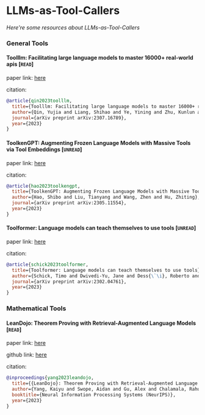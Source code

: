 # LLMs-as-Tool-Callers 
*Here're some resources about LLMs-as-Tool-Callers*



### General Tools


#### Toolllm: Facilitating large language models to master 16000+ real-world apis [`READ`]

paper link: [here](https://arxiv.org/pdf/2307.16789.pdf)

citation: 
```bibtex
@article{qin2023toolllm,
  title={Toolllm: Facilitating large language models to master 16000+ real-world apis},
  author={Qin, Yujia and Liang, Shihao and Ye, Yining and Zhu, Kunlun and Yan, Lan and Lu, Yaxi and Lin, Yankai and Cong, Xin and Tang, Xiangru and Qian, Bill and others},
  journal={arXiv preprint arXiv:2307.16789},
  year={2023}
}
```


#### ToolkenGPT: Augmenting Frozen Language Models with Massive Tools via Tool Embeddings [`UNREAD`]

paper link: [here](https://arxiv.org/pdf/2305.11554)

citation: 
```bibtex
@article{hao2023toolkengpt,
  title={ToolkenGPT: Augmenting Frozen Language Models with Massive Tools via Tool Embeddings},
  author={Hao, Shibo and Liu, Tianyang and Wang, Zhen and Hu, Zhiting},
  journal={arXiv preprint arXiv:2305.11554},
  year={2023}
}
```


#### Toolformer: Language models can teach themselves to use tools [`UNREAD`]

paper link: [here](https://arxiv.org/pdf/2302.04761.pdf)

citation: 
```bibtex
@article{schick2023toolformer,
  title={Toolformer: Language models can teach themselves to use tools},
  author={Schick, Timo and Dwivedi-Yu, Jane and Dess{\`\i}, Roberto and Raileanu, Roberta and Lomeli, Maria and Zettlemoyer, Luke and Cancedda, Nicola and Scialom, Thomas},
  journal={arXiv preprint arXiv:2302.04761},
  year={2023}
}
```


### Mathematical Tools


#### LeanDojo: Theorem Proving with Retrieval-Augmented Language Models [`READ`]

paper link: [here](https://arxiv.org/pdf/2306.15626.pdf)

github link: [here](https://github.com/lean-dojo/LeanDojo)

citation:
```bibtex
@inproceedings{yang2023leandojo,
  title={{LeanDojo}: Theorem Proving with Retrieval-Augmented Language Models},
  author={Yang, Kaiyu and Swope, Aidan and Gu, Alex and Chalamala, Rahul and Song, Peiyang and Yu, Shixing and Godil, Saad and Prenger, Ryan and Anandkumar, Anima},
  booktitle={Neural Information Processing Systems (NeurIPS)},
  year={2023}
}
```
    
    